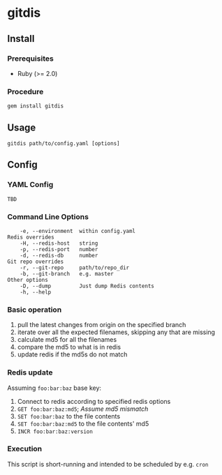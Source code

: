 # gitdis

## Install

### Prerequisites

* Ruby (>= 2.0)

### Procedure

`gem install gitdis`

## Usage

`gitdis path/to/config.yaml [options]`

## Config

### YAML Config

```
TBD
```

### Command Line Options

```
    -e, --environment  within config.yaml
Redis overrides
    -H, --redis-host   string
    -p, --redis-port   number
    -d, --redis-db     number
Git repo overrides
    -r, --git-repo     path/to/repo_dir
    -b, --git-branch   e.g. master
Other options
    -D, --dump         Just dump Redis contents
    -h, --help
```

### Basic operation

1. pull the latest changes from origin on the specified branch
2. iterate over all the expected filenames, skipping any that are missing
3. calculate md5 for all the filenames
4. compare the md5 to what is in redis
5. update redis if the md5s do not match

### Redis update

Assuming `foo:bar:baz` base key:

1. Connect to redis according to specified redis options
2. `GET foo:bar:baz:md5`; *Assume md5 mismatch*
3. `SET foo:bar:baz` to the file contents
4. `SET foo:bar:baz:md5` to the file contents' md5
5. `INCR foo:bar:baz:version`

### Execution

This script is short-running and intended to be scheduled by e.g. `cron`
